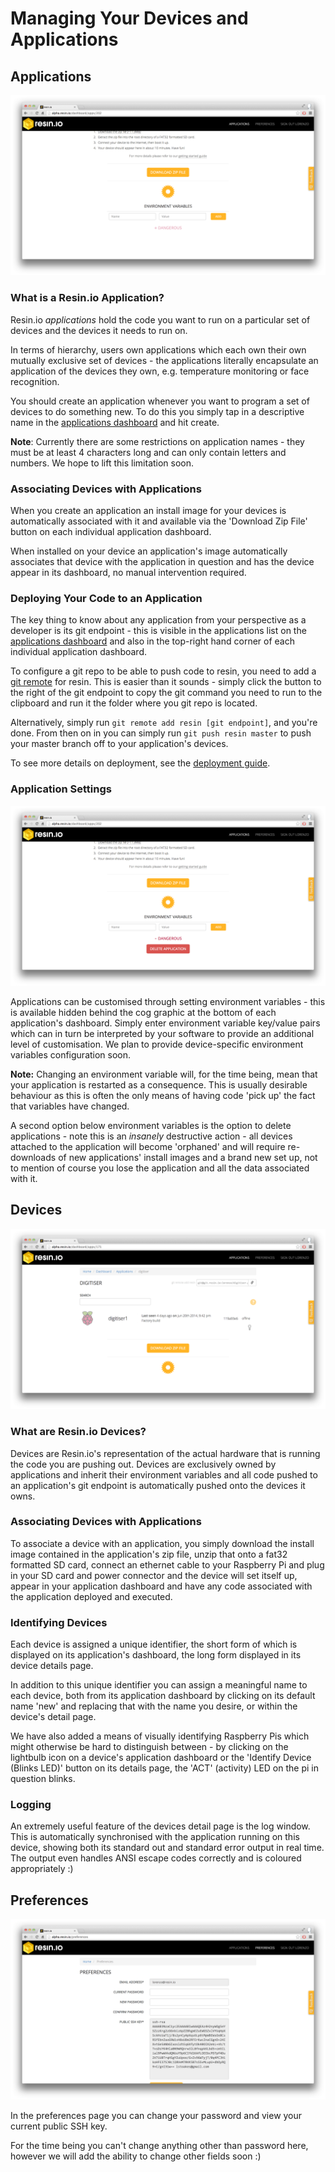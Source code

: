# Managing Your Devices and Applications

## Applications

![Empty Devices Screen Settings](/img/screenshots/devices_empty_settings.png)

### What is a Resin.io Application?

Resin.io *applications* hold the code you want to run on a particular set of devices and the devices it needs to run on.

In terms of hierarchy, users own applications which each own their own mutually exclusive set of devices - the applications literally encapsulate an application of the devices they own, e.g. temperature monitoring or face recognition.

You should create an application whenever you want to program a set of devices to do something new. To do this you simply tap in a descriptive name in the [applications dashboard](http://alpha.resin.io/dashboard/apps) and hit create.

__Note__: Currently there are some restrictions on application names - they must be at least 4 characters long and can only contain letters and numbers. We hope to lift this limitation soon.

### Associating Devices with Applications

When you create an application an install image for your devices is automatically associated with it and available via the 'Download Zip File' button on each individual application dashboard.

When installed on your device an application's image automatically associates that device with the application in question and has the device appear in its dashboard, no manual intervention required.

### Deploying Your Code to an Application

The key thing to know about any application from your perspective as a developer is its git endpoint - this is visible in the applications list on the [applications dashboard](http://alpha.resin.io/dashboard/apps) and also in the top-right hand corner of each individual application dashboard.

To configure a git repo to be able to push code to resin, you need to add a [git remote](http://gitref.org/remotes/) for resin. This is easier than it sounds - simply click the button to the right of the git endpoint to copy the git command you need to run to the clipboard and run it the folder where you git repo is located.

Alternatively, simply run `git remote add resin [git endpoint]`, and you're done. From then on in you can simply run `git push resin master` to push your master branch off to your application's devices.

To see more details on deployment, see the [deployment guide](http://docs.resin.io/#!/pages/deployment.md).

### Application Settings

![Empty Devices Dangerous Settings](/img/screenshots/devices_empty_settings_dangerous.png)

Applications can be customised through setting environment variables - this is available hidden behind the cog graphic at the bottom of each application's dashboard. Simply enter environment variable key/value pairs which can in turn be interpreted by your software to provide an additional level of customisation. We plan to provide device-specific environment variables configuration soon.

__Note:__ Changing an environment variable will, for the time being, mean that your application is restarted as a consequence. This is usually desirable behaviour as this is often the only means of having code 'pick up' the fact that variables have changed.

A second option below environment variables is the option to delete applications - note this is an *insanely* destructive action - all devices attached to the application will become 'orphaned' and will require re-downloads of new applications' install images and a brand new set up, not to mention of course you lose the application and all the data associated with it.

## Devices

![Populated Devices](/img/screenshots/devices_populated.png)

### What are Resin.io Devices?

Devices are Resin.io's representation of the actual hardware that is running the code you are pushing out. Devices are exclusively owned by applications and inherit their environment variables and all code pushed to an application's git endpoint is automatically pushed onto the devices it owns.

### Associating Devices with Applications

To associate a device with an application, you simply download the install image contained in the application's zip file, unzip that onto a fat32 formatted SD card, connect an ethernet cable to your Raspberry Pi and plug in your SD card and power connector and the device will set itself up, appear in your application dashboard and have any code associated with the application deployed and executed.

### Identifying Devices

Each device is assigned a unique identifier, the short form of which is displayed on its application's dashboard, the long form displayed in its device details page.

In addition to this unique identifier you can assign a meaningful name to each device, both from its application dashboard by clicking on its default name 'new' and replacing that with the name you desire, or within the device's detail page.

We have also added a means of visually identifying Raspberry Pis which might otherwise be hard to distinguish between - by clicking on the lightbulb icon on a device's application dashboard or the 'Identify Device (Blinks LED)' button on its details page, the 'ACT' (activity) LED on the pi in question blinks.

### Logging

An extremely useful feature of the devices detail page is the log window. This is automatically synchronised with the application running on this device, showing both its standard out and standard error output in real time. The output even handles ANSI escape codes correctly and is coloured appropriately :)

## Preferences

![Preferences Top](/img/screenshots/prefs_top.png)

In the preferences page you can change your password and view your current
public SSH key.

For the time being you can't change anything other than password here, however
we will add the ability to change other fields soon :)

[envvars]:http://en.wikipedia.org/wiki/Environment_variables
[getting-started]:/pages/gettingStarted.md
